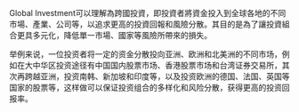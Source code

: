 

Global Investment可以理解為跨國投資，即投資者將資金投入到全球各地的不同市場、產業、公司等，以追求更高的投資回報和風險分散。其目的是為了讓投資組合更具多元化，降低單一市場、國家等風險所帶來的損失。

举例来说，一位投资者将一定的资金分散投向亚洲、欧洲和北美洲的不同市场，例如在大中华区投资途径有中国国内股票市场、香港股票市场和台湾证券交易所，其次再跨越亚洲，投资南韩、新加坡和印度等，以及投资欧洲的德国、法国、英国等国家的股票等，这样做可以保证投资组合的多样化和风险分散，获得更高的投资回报率。